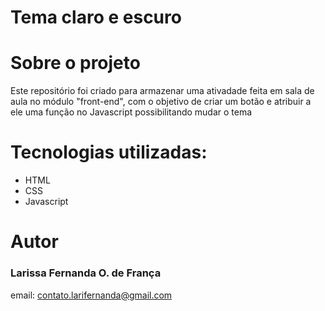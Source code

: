 <h1>Tema claro e escuro</h1>
<h1> Sobre o projeto</h1>
Este repositório foi criado para armazenar uma ativadade feita em sala de aula no módulo "front-end", com o objetivo de criar um botão e atribuir a ele uma função no Javascript possibilitando mudar o tema
<h1>Tecnologias utilizadas:</h1>
<ul>
  <LI> HTML</LI>
  <li>CSS</li>
  <li>Javascript</li>
</ul>
<h1>Autor </h1>
<h3>Larissa Fernanda O. de França </h3>
email: <a href="mailto:contato.larifernanda@gmail.com">contato.larifernanda@gmail.com</a>
